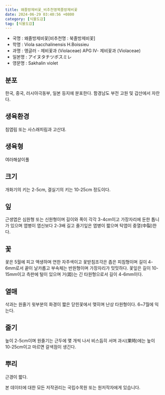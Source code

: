 ```yaml
---
title: 왜졸방제비꽃_비추천명북졸방제비꽃
date: 2024-06-29 03:40:56 +0800
category: [식물도감]
tag: [식물도감]
---
```




- 국명 : 왜졸방제비꽃[비추천명 : 북졸방제비꽃]
- 학명 : Viola sacchalinensis H.Boissieu
- 과명 : 앵글러 - 제비꽃과 (Violaceae) APG Ⅳ- 제비꽃과 (Violaceae)
- 일본명 : アイヌタチツボスミレ
- 영문명 : Sakhalin violet


## 분포
한국, 중국, 러시아극동부, 일본 등지에 분포한다.함경남도 부전 고원 및 갑산에서 자란다.
## 생육환경
침엽림 또는 사스래피림과 고산대.
## 생육형
여러해살이풀 
## 크기
개화기의 키는 2-5cm, 결실기의 키는 10-25cm 정도이다.
## 잎
근생엽은 심원형 또는 신원형이며 길이와 폭이 각각 3-4cm이고 가장자리에 둔한 톱니가 있으며 엽병이 엽신보다 2-3배 길고 줄기잎은 엽병이 짧으며 탁엽이 중열(中裂)한다.
## 꽃
꽃은 5월에 피고 액생하며 연한 자주색이고 꽃받침조각은 좁은 피침형이며 길이 4-6mm로서 끝이 날카롭고 부속체는 반원형이며 가장자리가 밋밋하다. 꽃잎은 길이 10-15mm이고 측판에 털이 있으며 거(距)는 긴 타원형으로서 길이 4-6mm이다.
## 열매
삭과는 원줄기 윗부분의 화경이 짧은 닫힌꽃에서 맺히며 난상 타원형이다. 6~7월에 익는다. 
## 줄기
높이 2-5cm이며 원줄기는 근두에 몇 개씩 나서 비스듬히 서며 과시(果時)에는 높이 10-25cm이고 마르면 갈색점이 생긴다.
## 뿌리
근경이 짧다.






본 데이터에 대한 모든 저작권리는 국립수목원 또는 원저작자에게 있습니다.
